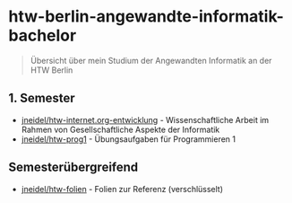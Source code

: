 # htw-berlin-angewandte-informatik-bachelor

> Übersicht über mein Studium der Angewandten Informatik an der HTW Berlin

## 1. Semester

- [jneidel/htw-internet.org-entwicklung](https://github.com/jneidel/htw-internet.org-entwicklung) - Wissenschaftliche Arbeit im Rahmen von Gesellschaftliche Aspekte der Informatik
- [jneidel/htw-prog1](https://github.com/jneidel/htw-prog1) - Übungsaufgaben für Programmieren 1

## Semesterübergreifend

- [jneidel/htw-folien](https://github.com/jneidel/htw-folien) - Folien zur Referenz (verschlüsselt)

